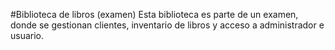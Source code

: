 #Biblioteca de libros (examen)
Esta biblioteca es parte de un examen, donde se gestionan clientes, inventario de libros y acceso a administrador e usuario.
